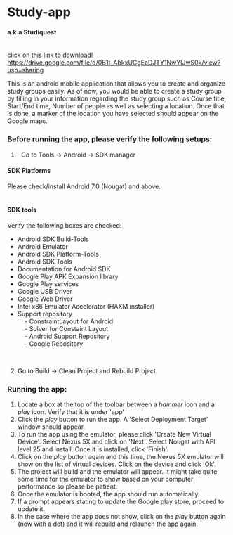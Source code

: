 # Study-app 

#### a.k.a Studiquest <br /> <br />

click on this link to download! https://drive.google.com/file/d/0B1t_AbkxUCgEaDJTY1NwYlJwS0k/view?usp=sharing

This is an android mobile application that allows you to create and organize study groups easily. As of now, you would be able to create a study group by filling in your information regarding the study group such as Course title, Start/End time, Number of people as well as selecting a location. Once that is done, a marker of the location you have selected should appear on the Google maps.



### Before running the app, please verify the following setups: <br />
1. &nbsp; Go to Tools -> Android -> SDK manager <br />
#### SDK Platforms <br />
Please check/install Android 7.0 (Nougat) and above. <br/>
<br />
#### SDK tools <br />
Verify the following boxes are checked: <br />
 - Android SDK Build-Tools 
 - Android Emulator 
 - Android SDK Platform-Tools 
 - Android SDK Tools 
 - Documentation for Android SDK 
 - Google Play APK Expansion library
 - Google Play services
 - Google USB Driver
 - Google Web Driver
 - Intel x86 Emulator Accelerator (HAXM installer)
 - Support repository<br />
 &nbsp; &nbsp; - ConstraintLayout for Android<br />
 &nbsp; &nbsp; - Solver for Constaint Layout<br />
 &nbsp; &nbsp; - Android Support Repository<br />
 &nbsp; &nbsp; - Google Repository <br />
<br />

2. Go to Build -> Clean Project and Rebuild Project. 

### Running the app: <br />
1. Locate a box at the top of the toolbar between a *hammer* icon and a *play* icon. 
Verify that it is under 'app'<br />
2. Click the *play* button to run the app. A 'Select Deployment Target' window should appear. <br />
3. To run the app using the emulator, please click 'Create New Virtual Device'. Select Nexus 5X and click on 'Next'.
Select Nougat with API level 25 and install. Once it is installed, click 'Finish'. <br />
4. Click on the *play* button again and this time, the Nexus 5X emulator will show on the list of virtual devices. Click on the device and click 'Ok'. <br />
5. The project will build and the emulator will appear. It might take quite some time for the emulator to show based on your computer performance so please be patient. <br />
6. Once the emulator is booted, the app should run automatically. <br />
7. If a prompt appears stating to update the Google play store, proceed to update it. <br />
8. In the case where the app does not show, click on the *play* button again (now with a dot) and it will rebuild and relaunch the app again. <br /> <br />

